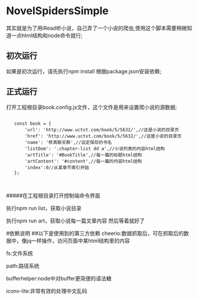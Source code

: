# NovelSpidersSimple
其实就是为了用iRead听小说，自己弄了一个小说的爬虫,使用这个脚本需要稍微知道一点html结构和node命令就行;

## 初次运行
如果是初次运行，请先执行npm install 根据package.json安装依赖;

## 正式运行

打开工程根目录book.config.js文件，这个文件是用来设置爬小说的源数据;

<pre><code>
   const book = {
       'url': 'http://www.uctxt.com/book/5/5632/',//这是小说的目录页
       'href': 'http://www.uctxt.com/book/5/5632/',//这是小说的目录页
       'name': '修真聊天群',//设定保存的书名
       'listDom': '.chapter-list dd a',//小说列表的内容html结构
       'artTitle': '#BookTitle',//每一篇的标题html结构
       'artContent': '#content',//每一篇的内容html结构
       'index':0//从某章节索引开始
   };
   </code>
   </pre>

#####在工程根目录打开控制端命令界面

执行npm run list，获取小说目录

执行npm run art，获取小说每一篇文章内容
然后等着就好了


#依赖说明
##以下是使用到的第三方依赖
cheerio:数据抓取后，可在抓取后的数据中，像jq一样操作，访问页面中某html结构里的内容

fs:文件系统

path:路径系统

bufferhelper:node中对buffer更简便的语法糖

iconv-lite:非常有效的处理中文乱码